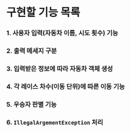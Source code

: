 # 구현할 기능 목록

### 1. 사용자 입력(자동차 이름, 시도 횟수) 기능

### 2. 출력 메세지 구분 

### 3. 입력받은 정보에 따라 자동차 객체 생성

### 4. 각 레이스 차수(이동 단위)에 따른 이동 기능

### 5. 우승자 판별 기능

### 6. `IllegalArgementException` 처리